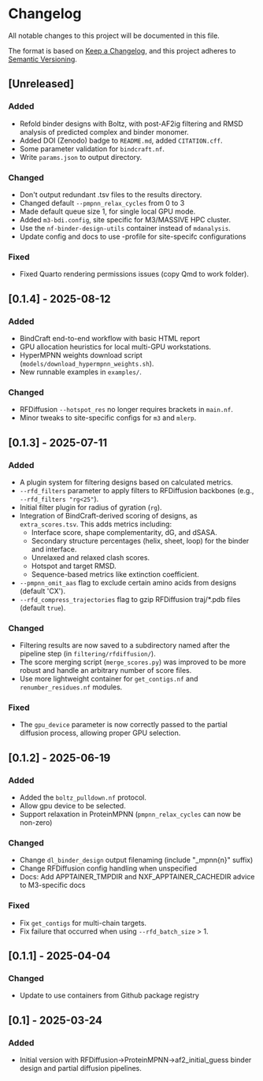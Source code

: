 # Changelog

All notable changes to this project will be documented in this file.

The format is based on [Keep a Changelog](https://keepachangelog.com/en/1.1.0/),
and this project adheres to [Semantic Versioning](https://semver.org/spec/v2.0.0.html).

## [Unreleased]

### Added
- Refold binder designs with Boltz, with post-AF2ig filtering and 
  RMSD analysis of predicted complex and binder monomer.
- Added DOI (Zenodo) badge to `README.md`, added `CITATION.cff`.
- Some parameter validation for `bindcraft.nf`.
- Write `params.json` to output directory.

### Changed
- Don't output redundant .tsv files to the results directory.
- Changed default `--pmpnn_relax_cycles` from 0 to 3
- Made default queue size 1, for single local GPU mode.
- Added `m3-bdi.config`, site specific for M3/MASSIVE HPC cluster.
- Use the `nf-binder-design-utils` container instead of `mdanalysis`.
- Update config and docs to use -profile for site-specifc configurations

### Fixed
- Fixed Quarto rendering permissions issues (copy Qmd to work folder).

## [0.1.4] - 2025-08-12

### Added
- BindCraft end-to-end workflow with basic HTML report
- GPU allocation heuristics for local multi-GPU workstations.
- HyperMPNN weights download script (`models/download_hypermpnn_weights.sh`).
- New runnable examples in `examples/`.

### Changed
- RFDiffusion `--hotspot_res` no longer requires brackets in `main.nf`.
- Minor tweaks to site-specific configs for `m3` and `mlerp`.

## [0.1.3] - 2025-07-11

### Added
- A plugin system for filtering designs based on calculated metrics.
- `--rfd_filters` parameter to apply filters to RFDiffusion backbones (e.g., `--rfd_filters "rg<25"`).
- Initial filter plugin for radius of gyration (`rg`).
- Integration of BindCraft-derived scoring of designs, as `extra_scores.tsv`. This adds metrics including:
  - Interface score, shape complementarity, dG, and dSASA.
  - Secondary structure percentages (helix, sheet, loop) for the binder and interface.
  - Unrelaxed and relaxed clash scores.
  - Hotspot and target RMSD.
  - Sequence-based metrics like extinction coefficient.
- `--pmpnn_omit_aas` flag to exclude certain amino acids from designs (default 'CX').
- `--rfd_compress_trajectories` flag to gzip RFDiffusion traj/*.pdb files (default `true`).

### Changed
- Filtering results are now saved to a subdirectory named after the pipeline step (in `filtering/rfdiffusion/`).
- The score merging script (`merge_scores.py`) was improved to be more robust and handle an arbitrary number of score files.
- Use more lightweight container for `get_contigs.nf` and `renumber_residues.nf` modules.

### Fixed
- The `gpu_device` parameter is now correctly passed to the partial diffusion process, allowing proper GPU selection.

## [0.1.2] - 2025-06-19

### Added
- Added the `boltz_pulldown.nf` protocol.
- Allow gpu device to be selected.
- Support relaxation in ProteinMPNN (`pmpnn_relax_cycles` can now be non-zero)

### Changed
- Change `dl_binder_design` output filenaming (include "_mpnn{n}" suffix)
- Change RFDiffusion config handling when unspecified
- Docs: Add APPTAINER_TMPDIR and NXF_APPTAINER_CACHEDIR advice to M3-specific docs

### Fixed
- Fix `get_contigs` for multi-chain targets.
- Fix failure that occurred when using `--rfd_batch_size` > 1.

## [0.1.1] - 2025-04-04

### Changed
- Update to use containers from Github package registry

## [0.1] - 2025-03-24

### Added
- Initial version with RFDiffusion->ProteinMPNN->af2_initial_guess binder
  design and partial diffusion pipelines.